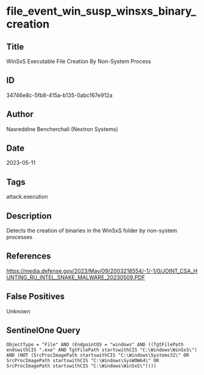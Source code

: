 # file_event_win_susp_winsxs_binary_creation

## Title
WinSxS Executable File Creation By Non-System Process

## ID
34746e8c-5fb8-415a-b135-0abc167e912a

## Author
Nasreddine Bencherchali (Nextron Systems)

## Date
2023-05-11

## Tags
attack.execution

## Description
Detects the creation of binaries in the WinSxS folder by non-system processes

## References
https://media.defense.gov/2023/May/09/2003218554/-1/-1/0/JOINT_CSA_HUNTING_RU_INTEL_SNAKE_MALWARE_20230509.PDF

## False Positives
Unknown

## SentinelOne Query
```
ObjectType = "File" AND (EndpointOS = "windows" AND ((TgtFilePath endswithCIS ".exe" AND TgtFilePath startswithCIS "C:\Windows\WinSxS\") AND (NOT (SrcProcImagePath startswithCIS "C:\Windows\Systems32\" OR SrcProcImagePath startswithCIS "C:\Windows\SysWOW64\" OR SrcProcImagePath startswithCIS "C:\Windows\WinSxS\"))))

```
